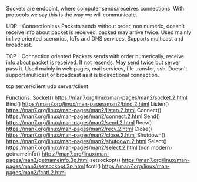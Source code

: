 Sockets are endpoint, where computer sends/receives connections. With protocols we say this is the way we will communicate.

UDP - Connectionless 
    Packets sends without order, non numeric, doesn't receive info about packet is received, packed may arrive twice.
    Used mainly in live oriented scenarios, IoTs and DNS services. Supports multicast and broadcast.

TCP - Connection oriented
    Packets sends with order numerically, receive info about packet is received. If not resends. May send twice but server pass it.
    Used mainly in web pages, mail services, file transfer, ssh. Doesn't support multicast or broadcast as it is bidirectional connection.

tcp server/client
udp server/client



Functions:
Socket()  https://man7.org/linux/man-pages/man2/socket.2.html
Bind()  https://man7.org/linux/man-pages/man2/bind.2.html
Listen()    https://man7.org/linux/man-pages/man2/listen.2.html
Connect()   https://man7.org/linux/man-pages/man2/connect.2.html
Send()  https://man7.org/linux/man-pages/man2/send.2.html
Recv() https://man7.org/linux/man-pages/man2/recv.2.html
Close() https://man7.org/linux/man-pages/man2/close.2.html
Shutdown()  https://man7.org/linux/man-pages/man2/shutdown.2.html
Select() https://man7.org/linux/man-pages/man2/select.2.html (non modern)
getnameinfo()   https://man7.org/linux/man-pages/man3/getnameinfo.3p.html
setsockopt() https://man7.org/linux/man-pages/man3/setsockopt.3p.html
fcntl() https://man7.org/linux/man-pages/man2/fcntl.2.html
